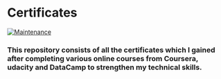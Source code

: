 # Certificates

[![Maintenance](https://img.shields.io/badge/Up%20to%20date-no-green.svg)](https://GitHub.com/Naereen/StrapDown.js/graphs/commit-activity)

### This repository consists of all the certificates which I gained after completing various online courses from Coursera, udacity and DataCamp to strengthen my technical skills. 
